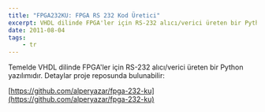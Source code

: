 ```yaml
---
title: "FPGA232KU: FPGA RS 232 Kod Üretici"
excerpt: VHDL dilinde FPGA'ler için RS-232 alıcı/verici üreten bir Python yazılımı
date: 2011-08-04
tags:
    - tr
---
```


Temelde VHDL dilinde FPGA'ler için RS-232 alıcı/verici üreten bir Python
yazılımıdır. Detaylar proje reposunda bulunabilir:

[https://github.com/alperyazar/fpga-232-ku](https://github.com/alperyazar/fpga-232-ku)
